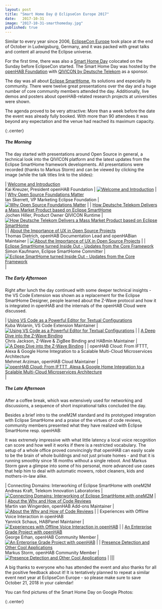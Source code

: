 ```yaml
---
layout: post
title: "Smart Home Day @ EclipseCon Europe 2017"
date:   2017-10-31
image: "2017-10-31-smarthomeday.jpg"
published: true
---
```


Similar to every year since 2006, [EclipseCon Europe](https://www.eclipsecon.org/europe2017/) took place at the end of October in Ludwigsburg, Germany, and it was packed with great talks and content all around the Eclipse universe.

<!--more-->

For the first time, there was also a [Smart Home Day](https://www.eclipsecon.org/europe2017/smarthome) colocated on the Sunday before EclipseCon started. 
The Smart Home Day was hosted by the [openHAB Foundation](https://www.openhabfoundation.org/) with [QIVICON by Deutsche Telekom](https://www.qivicon.com/en/) as a sponsor.

The day was all about [Eclipse SmartHome](https://www.eclipse.org/smarthome/), its solutions and especially its community.
There were twelve great presentations over the day and a huge number of core community members attended the day.
Additionally, live demos and posters about openHAB-related research projects at universities were shown.

The agenda proved to be very attractive: More than a week before the date the event was already fully booked. With more than 90 attendees it was beyond any expectation and the venue had reached its maximum capacity.

{:.center}
<img class="img-responsive" src="https://www.openhabfoundation.org/images/posts/2017-10_shd_overview.jpg" alt="">

##### The Morning

The day started with presentations around Open Source in general, a technical look into the QIVICON platform and the latest updates from the Eclipse SmartHome framework developments. All presentations were recorded (thanks to Markus Storm) and can be viewed by clicking the image (while the talk titles link to the slides):

| [Welcome and Introduction](https://www.openhabfoundation.org/documents/2017-10_Kai_Kreuzer_Welcome.pdf)<br/>Kai Kreuzer, President openHAB Foundation | [![Welcome and Introduction](https://img.youtube.com/vi/h8Jn8k1IDdY/1.jpg)](https://www.youtube.com/watch?v=h8Jn8k1IDdY) |
| [Why Open Source Foundations Matter](https://www.openhabfoundation.org/documents/2017-10_Ian_Skerrett_Why_Open_Source_Foundations.pdf)<br/>Ian Skerrett, VP Marketing Eclipse Foundation | [![Why Open Source Foundations Matter](https://img.youtube.com/vi/gR1Kidk04D8/1.jpg)](https://www.youtube.com/watch?v=gR1Kidk04D8) |
| [How Deutsche Telekom Delivers a Mass Market Product based on Eclipse SmartHome](https://www.openhabfoundation.org/documents/2017-10_Jochen_Hiller_QIVICON.pdf)<br/>Jochen Hiller, Product Owner QIVICON Runtime | [![How Deutsche Telekom Delivers a Mass Market Product based on Eclipse SmartHome](https://img.youtube.com/vi/TVNmorY9Y3M/1.jpg)](https://www.youtube.com/watch?v=TVNmorY9Y3M) |
| [About the Importance of UX in Open Source Projects](https://www.openhabfoundation.org/documents/2017-10_Thomas_Dietrich_UX.pdf)<br/>Thomas Dietrich, openHAB Documentation Lead and openHABian Maintainer | [![About the Importance of UX in Open Source Projects](https://img.youtube.com/vi/EgzARcG3_1I/1.jpg)](https://www.youtube.com/watch?v=EgzARcG3_1I) |
| [Eclipse SmartHome turned Inside Out - Updates from the Core Framework](https://www.openhabfoundation.org/documents/2017-10_Simon_Kaufmann_ESH_Updates.pdf)<br/>Simon Kaufmann, Eclipse SmartHome Committer | [![Eclipse SmartHome turned Inside Out - Updates from the Core Framework](https://img.youtube.com/vi/RoG4L9gATd8/1.jpg)](https://www.youtube.com/watch?v=RoG4L9gATd8) |

##### The Early Afternoon

Right after lunch the day continued with some deeper technical insights - the VS Code Extension was shown as a replacement for the Eclipse SmartHome Designer, people learned about the Z-Wave protocol and how it is integrated in openHAB and the internals of the openHAB Cloud were discussed.

| [Using VS Code as a Powerful Editor for Textual Configurations](https://www.openhabfoundation.org/documents/2017-10_Kuba_Wolanin_Visual_Studio_Code.pdf)<br/>Kuba Wolanin, VS Code Extension Maintainer | [![Using VS Code as a Powerful Editor for Textual Configurations](https://img.youtube.com/vi/3X_5JUf5vY4/1.jpg)](https://www.youtube.com/watch?v=3X_5JUf5vY4) |
| [A Deep Dive into the Z-Wave Binding ](https://www.openhabfoundation.org/documents/2017-10_Chris_Jackson_A_Deep_Dive_into_Z-Wave.pdf)<br/>Chris Jackson, Z-Wave & ZigBee Binding and HABmin Maintainer | [![A Deep Dive into the Z-Wave Binding](https://img.youtube.com/vi/yldzfQjnTtY/1.jpg)](https://www.youtube.com/watch?v=yldzfQjnTtY) |
| openHAB Cloud: From IFTTT, Alexa & Google Home Integration to a Scalable Multi-Cloud Microservices Architecture<br/>Mehmet Arziman, openHAB Cloud Maintainer | [![openHAB Cloud: From IFTTT, Alexa & Google Home Integration to a Scalable Multi-Cloud Microservices Architecture](https://img.youtube.com/vi/AxLZgtlKo5Y/1.jpg)](https://www.youtube.com/watch?v=AxLZgtlKo5Y) |

##### The Late Afternoon

After a coffee break, which was extensively used for networking and discussions, a sequence of short inspirational talks concluded the day.

Besides a brief intro to the oneM2M standard and its prototyped integration with Eclipse SmartHome and a praise of the virtues of code reviews, community members presented what they have realized with Eclipse SmartHome resp. openHAB:

It was extremely impressive with what little latency a local voice recognition can score and how well it works if there is a restricted vocabulary.
The setup of a whole office proved convincingly that openHAB can easily scale to be the brain of whole buildings and not just private homes - and that it is running smoothly since 18 months without a single reboot. And Markus Storm gave a glimpse into some of his personal, more advanced use cases that help him to deal with automatic mowers, robot cleaners, kids and mothers-in-law alike.

| Connecting Domains: Interworking of Eclipse SmartHome with oneM2M<br/>Andreas Kraft, Telekom Innovation Laboratories | [![Connecting Domains: Interworking of Eclipse SmartHome with oneM2M](https://img.youtube.com/vi/xAsNeWRggqo/1.jpg)](https://www.youtube.com/watch?v=xAsNeWRggqo) |
| [About the Why and How of Code Reviews](https://www.openhabfoundation.org/documents/2017-10_Martin_van_Wingerden_Code_reviews.pdf)<br/>Martin van Wingerden, openHAB Add-ons Maintainer | [![About the Why and How of Code Reviews](https://img.youtube.com/vi/IrbdME7gECM/1.jpg)](https://www.youtube.com/watch?v=IrbdME7gECM) |
| Experiences with Offline Voice Interaction in openHAB<br/>Yannick Schaus, HABPanel Maintainer | [![Experiences with Offline Voice Interaction in openHAB ](https://img.youtube.com/vi/E90HCCoaMac/1.jpg)](https://www.youtube.com/watch?v=E90HCCoaMac) |
| [An Enterprise Grade Project with openHAB](https://www.openhabfoundation.org/documents/2017-10_George_Erhan_An_enterprise_grade_project_with_openHAB.pdf)<br/>George Erhan, openHAB Community Member | [![An Enterprise Grade Project with openHAB](https://img.youtube.com/vi/LJiw5INmwmc/1.jpg)](https://www.youtube.com/watch?v=LJiw5INmwmc) |
| [Presence Detection and Other Cool Applications](https://www.openhabfoundation.org/documents/2017-10_.Markus_Storm_Presence_detection_and_some_cool_applications.pdf)<br/>Markus Storm, openHAB Community Member | [![Presence Detection and Other Cool Applications](https://img.youtube.com/vi/AG48Amt1afM/1.jpg)](https://www.youtube.com/watch?v=AG48Amt1afM) |
|||

A big thanks to everyone who has attended the event and also thanks for all the positive feedback about it!
It is tentatively planned to repeat a similar event next year at EclipseCon Europe - so please make sure to save October 21, 2018 in your calendar!

You can find pictures of the Smart Home Day on Google Photos:

{:.center}
<a href="https://photos.app.goo.gl/BuwQveaWomH7lE6E3"><img class="img-responsive" src="https://www.openhabfoundation.org/images/posts/2017-10_googlephotos.jpg" alt=""></a>
